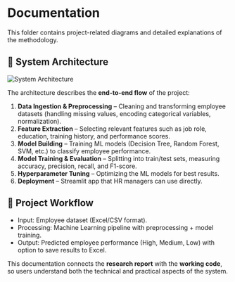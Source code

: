 # Documentation

This folder contains project-related diagrams and detailed explanations of the methodology.

## 📌 System Architecture
![System Architecture](system_architecture.png)

The architecture describes the **end-to-end flow** of the project:
1. **Data Ingestion & Preprocessing** – Cleaning and transforming employee datasets (handling missing values, encoding categorical variables, normalization).  
2. **Feature Extraction** – Selecting relevant features such as job role, education, training history, and performance scores.  
3. **Model Building** – Training ML models (Decision Tree, Random Forest, SVM, etc.) to classify employee performance.  
4. **Model Training & Evaluation** – Splitting into train/test sets, measuring accuracy, precision, recall, and F1-score.  
5. **Hyperparameter Tuning** – Optimizing the ML models for best results.  
6. **Deployment** – Streamlit app that HR managers can use directly.

## 📌 Project Workflow
- Input: Employee dataset (Excel/CSV format).  
- Processing: Machine Learning pipeline with preprocessing + model training.  
- Output: Predicted employee performance (High, Medium, Low) with option to save results to Excel.  

This documentation connects the **research report** with the **working code**, so users understand both the technical and practical aspects of the system.
